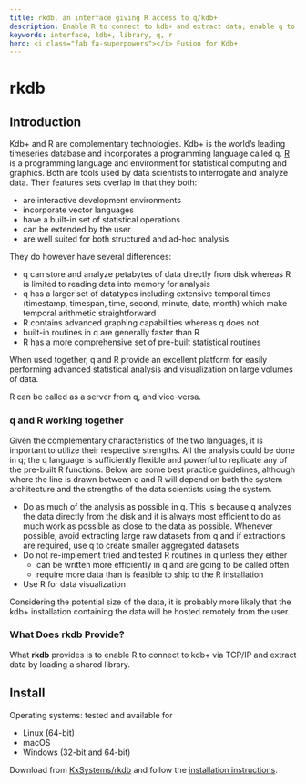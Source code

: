 ```yaml
---
title: rkdb, an interface giving R access to q/kdb+
description: Enable R to connect to kdb+ and extract data; enable q to connect to a remote instance of R via TCP/IP and invoke R routines remotely.
keywords: interface, kdb+, library, q, r
hero: <i class="fab fa-superpowers"></i> Fusion for Kdb+
---
```

# <i class="fab fa-r-project"></i> rkdb

## Introduction

Kdb+ and R are complementary technologies. Kdb+ is the world’s leading timeseries database and incorporates a programming language called q. [R](https://www.r-project.org/) is a programming language and environment for statistical computing and graphics. Both are tools used by data scientists to interrogate and analyze data. Their features sets overlap in that they both:

-   are interactive development environments
-   incorporate vector languages
-   have a built-in set of statistical operations
-   can be extended by the user
-   are well suited for both structured and ad-hoc analysis

They do however have several differences:

-   q can store and analyze petabytes of data directly from disk whereas R is limited to reading data into memory for analysis
-   q has a larger set of datatypes including extensive temporal times (timestamp, timespan, time, second, minute, date, month) which make temporal arithmetic straightforward
-   R contains advanced graphing capabilities whereas q does not
-   built-in routines in q are generally faster than R
-   R has a more comprehensive set of pre-built statistical routines

When used together, q and R provide an excellent platform for easily performing advanced statistical analysis and visualization on large volumes of data.

R can be called as a server from q, and vice-versa.

### q and R working together

Given the complementary characteristics of the two languages, it is important to utilize their respective strengths.
All the analysis could be done in q; the q language is sufficiently flexible and powerful to replicate any of the pre-built R functions.
Below are some best practice guidelines, although where the line is drawn between q and R will depend on both the system architecture and the strengths of the data scientists using the system.

-   Do as much of the analysis as possible in q. This is because q analyzes the data directly from the disk and it is always most efficient to do as much work as possible as close to the data as possible. Whenever possible, avoid extracting large raw datasets from q and if extractions are required, use q to create smaller aggregated datasets
-   Do not re-implement tried and tested R routines in q unless they either
    *   can be written more efficiently in q and are going to be called often
    *   require more data than is feasible to ship to the R installation
-   Use R for data visualization

Considering the potential size of the data, it is probably more likely that the kdb+ installation containing the data will be hosted remotely from the user.

### What Does rkdb Provide?

What **rkdb** provides is to enable R to connect to kdb+ via TCP/IP and extract data by loading a shared library.

## Install

Operating systems: tested and available for

-   <i class="fab fa-linux"></i> Linux (64-bit)
-   <i class="fab fa-apple"></i> macOS
-   <i class="fab fa-windows"></i> Windows (32-bit and 64-bit)

Download from <i class="fab fa-github"></i> [KxSystems/rkdb](https://github.com/KxSystems/rkdb) and follow the [installation instructions](https://github.com/KxSystems/rkdb#installation).